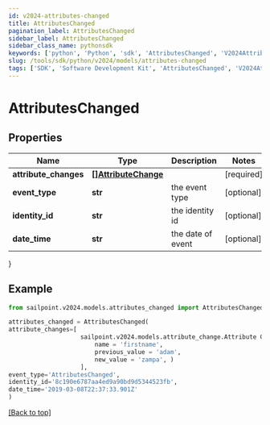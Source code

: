 ```yaml
---
id: v2024-attributes-changed
title: AttributesChanged
pagination_label: AttributesChanged
sidebar_label: AttributesChanged
sidebar_class_name: pythonsdk
keywords: ['python', 'Python', 'sdk', 'AttributesChanged', 'V2024AttributesChanged'] 
slug: /tools/sdk/python/v2024/models/attributes-changed
tags: ['SDK', 'Software Development Kit', 'AttributesChanged', 'V2024AttributesChanged']
---
```


# AttributesChanged


## Properties

Name | Type | Description | Notes
------------ | ------------- | ------------- | -------------
**attribute_changes** | [**[]AttributeChange**](attribute-change) |  | [required]
**event_type** | **str** | the event type | [optional] 
**identity_id** | **str** | the identity id | [optional] 
**date_time** | **str** | the date of event | [optional] 
}

## Example

```python
from sailpoint.v2024.models.attributes_changed import AttributesChanged

attributes_changed = AttributesChanged(
attribute_changes=[
                    sailpoint.v2024.models.attribute_change.Attribute Change(
                        name = 'firstname', 
                        previous_value = 'adam', 
                        new_value = 'zampa', )
                    ],
event_type='AttributesChanged',
identity_id='8c190e6787aa4ed9a90bd9d5344523fb',
date_time='2019-03-08T22:37:33.901Z'
)

```
[[Back to top]](#) 

